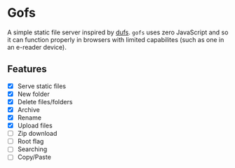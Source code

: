 # Gofs

A simple static file server inspired by [dufs](https://github.com/sigoden/dufs).
`gofs` uses zero JavaScript and so it can function properly in browsers with
limited capabilites (such as one in an e-reader device).

## Features

- [x] Serve static files
- [x] New folder
- [x] Delete files/folders
- [x] Archive
- [x] Rename
- [x] Upload files
- [ ] Zip download
- [ ] Root flag
- [ ] Searching
- [ ] Copy/Paste
